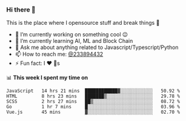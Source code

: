 ### Hi there 👋

<!--
**a233894432/a233894432** is a ✨ _special_ ✨ repository because its `README.md` (this file) appears on your GitHub profile.

Here are some ideas to get you started:

- 🔭 I’m currently working on ...
- 🌱 I’m currently learning ...
- 👯 I’m looking to collaborate on ...
- 🤔 I’m looking for help with ...
- 💬 Ask me about ...
- 📫 How to reach me: ...
- 😄 Pronouns: ...
- ⚡ Fun fact: ...
-->
 
 
This is the place where I opensource stuff and break things :rofl:

- 🔭 I’m currently working on something cool :wink:
- 🌱 I’m currently learning AI, ML and Block Chain
- 💬 Ask me about anything related to Javascript/Typescript/Python
- 📫 How to reach me: [@233894432](https://twitter.com/233894432)
- ⚡ Fun fact: I :heart: :dog:s

📊 **This week I spent my time on**
<!--START_SECTION:waka-->
```text
JavaScript   14 hrs 21 mins  ████████████▓░░░░░░░░░░░░   50.92 % 
HTML         8 hrs 23 mins   ███████▒░░░░░░░░░░░░░░░░░   29.78 % 
SCSS         2 hrs 27 mins   ██▒░░░░░░░░░░░░░░░░░░░░░░   08.72 % 
Go           1 hr 7 mins     █░░░░░░░░░░░░░░░░░░░░░░░░   03.96 % 
Vue.js       45 mins         ▓░░░░░░░░░░░░░░░░░░░░░░░░   02.70 % 
```
<!--END_SECTION:waka-->
